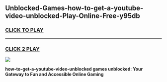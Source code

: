 
## Unblocked-Games-how-to-get-a-youtube-video-unblocked-Play-Online-Free-y95db
<h3>
<a href="https://premium76.site?title=how-to-get-a-youtube-video-unblocked&ref=26A">CLICK TO PLAY</a></h3>
<hr>

<h3>
<a href="https://premium76.site?title=how-to-get-a-youtube-video-unblocked&ref=26A">CLICK 2 PLAY</a>
  
</h3>

<a href="https://premium76.site?title=how-to-get-a-youtube-video-unblocked&ref=26A"><img src="https://clearcache.store/games.png"></a>


**how-to-get-a-youtube-video-unblocked games unblocked: Your Gateway to Fun and Accessible Online Gaming**
